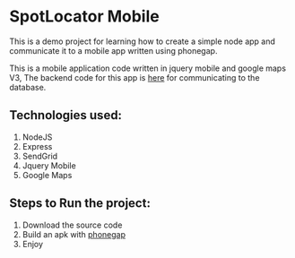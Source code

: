 <h1>SpotLocator Mobile</h1>
This is a demo project for learning how to create a simple node app and communicate it to a mobile app written using phonegap.

This is a mobile application code written in  jquery mobile and google maps V3, The backend code for this app is <a href='https://github.com/naeemshaikh27/SpotLocator-nodeServer/'>here</a>
for communicating to the database.

<h2>Technologies used:</h2>
<ol>
<li>NodeJS
</li>
<li>Express
</li>
<li>SendGrid
</li>
<li>Jquery Mobile
</li>
<li>Google Maps
</li>
</ol>

<h2>Steps to Run the project:</h2>
<ol>
<li>Download the source code
</li>
<li>Build an apk with <a href='https://build.phonegap.com/'>phonegap</a>
</li>
<li>Enjoy
</li>
</ol>
